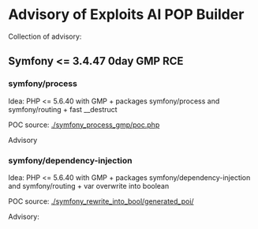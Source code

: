 # Advisory of Exploits AI POP Builder

Collection of advisory:
## Symfony <= 3.4.47 0day GMP RCE</li1>
### symfony/process 
Idea:
PHP <= 5.6.40 with GMP + packages symfony/process and symfony/routing + fast __destruct

POC source: [./symfony_process_gmp/poc.php](./symfony_process_gmp/poc.php)

Advisory


### symfony/dependency-injection
Idea:
PHP <= 5.6.40 with GMP + packages symfony/dependency-injection and symfony/routing + var overwrite into boolean 

POC source: [./symfony_rewrite_into_bool/generated_poi/](./symfony_rewrite_into_bool/generated_poi/)

Advisory: